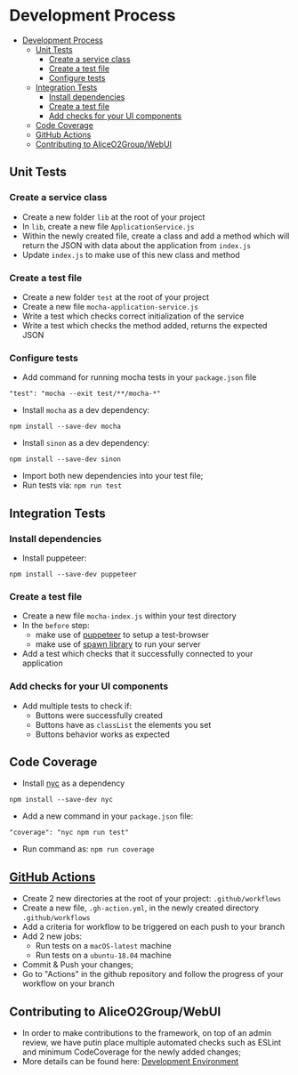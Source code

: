 # Development Process
- [Development Process](#development-process)
  - [Unit Tests](#unit-tests)
    - [Create a service class](#create-a-service-class)
    - [Create a test file](#create-a-test-file)
    - [Configure tests](#configure-tests)
  - [Integration Tests](#integration-tests)
    - [Install dependencies](#install-dependencies)
    - [Create a test file](#create-a-test-file-1)
    - [Add checks for your UI components](#add-checks-for-your-ui-components)
  - [Code Coverage](#code-coverage)
  - [GitHub Actions](#github-actions)
  - [Contributing to AliceO2Group/WebUI](#contributing-to-aliceo2groupwebui)

## Unit Tests
### Create a service class
* Create a new folder `lib` at the root of your project
* In `lib`, create a new file `ApplicationService.js`
* Within the newly created file, create a class and add a method which will return the JSON with data about the application from `index.js`
* Update `index.js` to make use of this new class and method
  
### Create a test file
* Create a new folder `test` at the root of your project
* Create a new file `mocha-application-service.js`
* Write a test which checks correct initialization of the service
* Write a test which checks the method added, returns the expected JSON
  
### Configure tests
* Add command for running mocha tests in your `package.json` file
```
"test": "mocha --exit test/**/mocha-*"
```
* Install `mocha` as a dev dependency:
```
npm install --save-dev mocha
```
* Install `sinon` as a dev dependency:
```
npm install --save-dev sinon
```
* Import both new dependencies into your test file;
* Run tests via: `npm run test`

## Integration Tests
### Install dependencies
* Install puppeteer:
```
npm install --save-dev puppeteer
```
### Create a test file
* Create a new file `mocha-index.js` within your test directory
* In the `before` step:
  * make use of [puppeteer](https://github.com/puppeteer/puppeteer) to setup a test-browser
  * make use of [spawn library](https://nodejs.org/api/child_process.html) to run your server
* Add a test which checks that it successfully connected to your application

### Add checks for your UI components
* Add multiple tests to check if: 
  * Buttons were successfully created
  * Buttons have as `classList` the elements you set
  * Buttons behavior works as expected

## Code Coverage
* Install [nyc](https://istanbul.js.org/) as a dependency
```
npm install --save-dev nyc
```
* Add a new command in your `package.json` file: 
```
"coverage": "nyc npm run test"
```
* Run command as: `npm run coverage`

## [GitHub Actions](https://help.github.com/en/actions)
* Create 2 new directories at the root of your project: `.github/workflows`
* Create a new file, `.gh-action.yml`, in the newly created directory `.github/workflows`
* Add a criteria for workflow to be triggered on each push to your branch
* Add 2 new jobs:
  * Run tests on a `macOS-latest` machine
  * Run tests on a `ubuntu-18.04` machine
* Commit & Push your changes;
* Go to "Actions" in the github repository and follow the progress of your workflow on your branch

## Contributing to AliceO2Group/WebUI
* In order to make contributions to the framework, on top of an admin review, we have putin place multiple automated checks such as ESLint and minimum CodeCoverage for the newly added changes;
* More details can be found here: [Development Environment](https://github.com/AliceO2Group/WebUi/blob/dev/Framework/docs/guide/devel.md#development-environment)
  